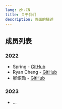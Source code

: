 ```yaml
---
lang: zh-CN
title: 关于我们
description: 页面的描述
---
```



## 成员列表

### 2022
- Spring - [GitHub](https://github.com/choushunn)
- Ryan Cheng - [GitHub](https://github.com/Ryancheng236)
- 卿绍勋 - [GitHub](https://github.com/shelterofLUV)

### 2023
- ...